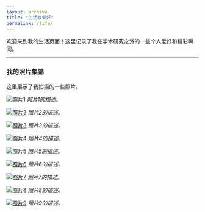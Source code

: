 ```yaml
---
layout: archive
title: "生活与爱好"
permalink: /life/
---
```


欢迎来到我的生活页面！这里记录了我在学术研究之外的一些个人爱好和精彩瞬间。

---

### 我的照片集锦

这里展示了我拍摄的一些照片。

[![照片1](/assets/m1.png)](/assets/m1.png)
*照片1的描述。*

[![照片2](/assets/m2.png)](/assets/m2.png)
*照片2的描述。*

[![照片3](/assets/m3.png)](/assets/m3.png)
*照片3的描述。*

[![照片4](/assets/m4.png)](/assets/m4.png)
*照片4的描述。*

[![照片5](/assets/m5.png)](/assets/m5.png)
*照片5的描述。*

[![照片6](/assets/m6.png)](/assets/m6.png)
*照片6的描述。*

[![照片7](/assets/m7.png)](/assets/m7.png)
*照片7的描述。*

[![照片8](/assets/m8.png)](/assets/m8.png)
*照片8的描述。*

[![照片9](/assets/m9.png)](/assets/m9.png)
*照片9的描述。*
